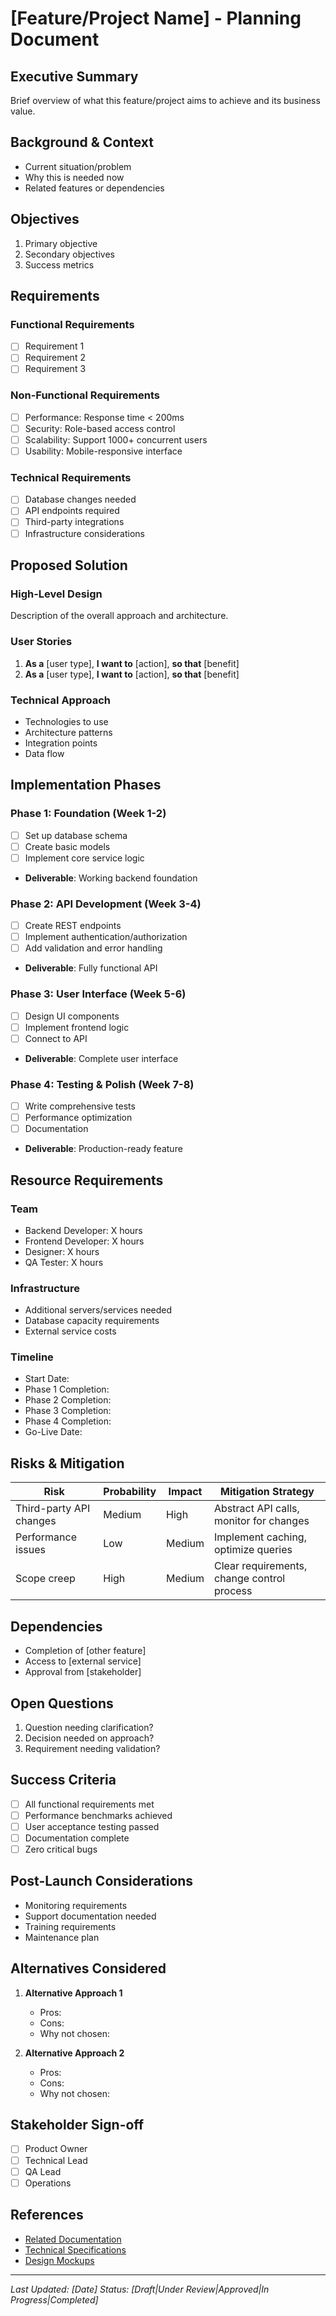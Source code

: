# [Feature/Project Name] - Planning Document

## Executive Summary
Brief overview of what this feature/project aims to achieve and its business value.

## Background & Context
- Current situation/problem
- Why this is needed now
- Related features or dependencies

## Objectives
1. Primary objective
2. Secondary objectives
3. Success metrics

## Requirements

### Functional Requirements
- [ ] Requirement 1
- [ ] Requirement 2
- [ ] Requirement 3

### Non-Functional Requirements
- [ ] Performance: Response time < 200ms
- [ ] Security: Role-based access control
- [ ] Scalability: Support 1000+ concurrent users
- [ ] Usability: Mobile-responsive interface

### Technical Requirements
- [ ] Database changes needed
- [ ] API endpoints required
- [ ] Third-party integrations
- [ ] Infrastructure considerations

## Proposed Solution

### High-Level Design
Description of the overall approach and architecture.

### User Stories
1. **As a** [user type], **I want to** [action], **so that** [benefit]
2. **As a** [user type], **I want to** [action], **so that** [benefit]

### Technical Approach
- Technologies to use
- Architecture patterns
- Integration points
- Data flow

## Implementation Phases

### Phase 1: Foundation (Week 1-2)
- [ ] Set up database schema
- [ ] Create basic models
- [ ] Implement core service logic
- **Deliverable**: Working backend foundation

### Phase 2: API Development (Week 3-4)
- [ ] Create REST endpoints
- [ ] Implement authentication/authorization
- [ ] Add validation and error handling
- **Deliverable**: Fully functional API

### Phase 3: User Interface (Week 5-6)
- [ ] Design UI components
- [ ] Implement frontend logic
- [ ] Connect to API
- **Deliverable**: Complete user interface

### Phase 4: Testing & Polish (Week 7-8)
- [ ] Write comprehensive tests
- [ ] Performance optimization
- [ ] Documentation
- **Deliverable**: Production-ready feature

## Resource Requirements

### Team
- Backend Developer: X hours
- Frontend Developer: X hours
- Designer: X hours
- QA Tester: X hours

### Infrastructure
- Additional servers/services needed
- Database capacity requirements
- External service costs

### Timeline
- Start Date: 
- Phase 1 Completion: 
- Phase 2 Completion: 
- Phase 3 Completion: 
- Phase 4 Completion: 
- Go-Live Date: 

## Risks & Mitigation

| Risk | Probability | Impact | Mitigation Strategy |
|------|-------------|---------|-------------------|
| Third-party API changes | Medium | High | Abstract API calls, monitor for changes |
| Performance issues | Low | Medium | Implement caching, optimize queries |
| Scope creep | High | Medium | Clear requirements, change control process |

## Dependencies
- Completion of [other feature]
- Access to [external service]
- Approval from [stakeholder]

## Open Questions
1. Question needing clarification?
2. Decision needed on approach?
3. Requirement needing validation?

## Success Criteria
- [ ] All functional requirements met
- [ ] Performance benchmarks achieved
- [ ] User acceptance testing passed
- [ ] Documentation complete
- [ ] Zero critical bugs

## Post-Launch Considerations
- Monitoring requirements
- Support documentation needed
- Training requirements
- Maintenance plan

## Alternatives Considered
1. **Alternative Approach 1**
   - Pros: 
   - Cons: 
   - Why not chosen: 

2. **Alternative Approach 2**
   - Pros: 
   - Cons: 
   - Why not chosen: 

## Stakeholder Sign-off
- [ ] Product Owner
- [ ] Technical Lead
- [ ] QA Lead
- [ ] Operations

## References
- [Related Documentation](link)
- [Technical Specifications](link)
- [Design Mockups](link)

---
*Last Updated: [Date]*
*Status: [Draft|Under Review|Approved|In Progress|Completed]*